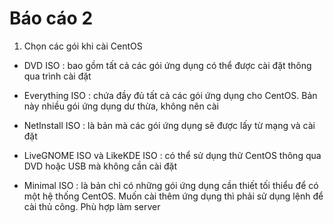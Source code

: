 # Báo cáo 2
1. Chọn các gói khi cài CentOS

  + DVD ISO : bao gồm tất cả các gói ứng dụng có thể được cài đặt thông qua trình cài đặt
  
  + Everything ISO : chứa đầy đủ tất cả các gói ứng dụng cho CentOS. Bản này nhiều gói ứng dụng dư thừa, không nên cài
  
  + NetInstall ISO : là bản mà các gói ứng dụng sẽ được lấy từ mạng và cài đặt 
  
  + LiveGNOME ISO và LikeKDE ISO : có thể sử dụng thử CentOS thông qua DVD hoặc USB mà không cần cài đặt
  
  + Minimal ISO : là bản chỉ có những gói ứng dụng cần thiết tối thiểu để có một hệ thống CentOS. Muốn cài thêm ứng dụng thì phải sử dụng lệnh để cài thủ công. Phù hợp làm server
  

